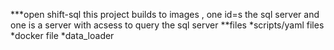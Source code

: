***open shift-sql
this project builds to images , one id=s the sql server and one is a server with acsess to query the sql server 
**files
*scripts/yaml files
*docker file 
*data_loader
